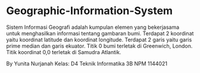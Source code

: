 # Geographic-Information-System

Sistem Informasi Geografi adalah kumpulan elemen yang bekerjasama untuk menghasilkan informasi tentang gambaran bumi.
Terdapat 2 koordinat yaitu koordinat latitude dan koordinat longitude.
Terdapat 2 garis yaitu garis prime median dan garis ekuator.
Titik 0 bumi terletak di Greenwich, London.
Titik koordinat 0,0 terletak di Samudra Atlantik. 

By Yunita Nurjanah
Kelas: D4 Teknik Informatika 3B
NPM 1144021